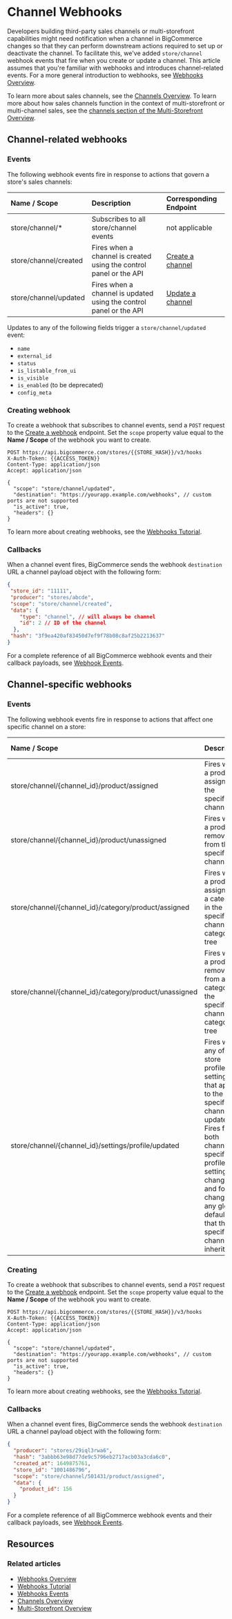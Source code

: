 # Channel Webhooks

Developers building third-party sales channels or multi-storefront capabilities might need notification when a channel in BigCommerce changes so that they can perform downstream actions required to set up or deactivate the channel. To facilitate this, we've added `store/channel` webhook events that fire when you create or update a channel. This article assumes that you're familiar with webhooks and introduces channel-related events. For a more general introduction to webhooks, see [Webhooks Overview](/api-docs/getting-started/webhooks/about-webhooks).

To learn more about sales channels, see the [Channels Overview](/api-docs/channels/guide/overview). To learn more about how sales channels function in the context of multi-storefront or multi-channel sales, see the [channels section of the Multi-Storefront Overview](/api-docs/multi-storefront/overview#channels).

## Channel-related webhooks

### Events

The following webhook events fire in response to actions that govern a store's sales channels:

| Name / Scope          | Description | Corresponding Endpoint |
|:----------------------|:------------|:---------|
| store/channel/*       | Subscribes to all store/channel events | not applicable |
| store/channel/created | Fires when a channel is created using the control panel or the API | [Create a channel](/api-reference/store-management/channels/channels/createchannel) |
| store/channel/updated | Fires when a channel is updated using the control panel or the API | [Update a channel](/api-reference/store-management/channels/channels/updatechannel) |

Updates to any of the following fields trigger a `store/channel/updated` event:

* `name`
* `external_id`
* `status`
* `is_listable_from_ui`
* `is_visible`
* `is_enabled` (to be deprecated)
* `config_meta`

### Creating webhook

To create a webhook that subscribes to channel events, send a `POST` request to the [Create a webhook](/api-reference/webhooks/webhooks/createwebhooks) endpoint. Set the `scope` property value equal to the **Name / Scope** of the webhook you want to create.

```http title="Example request: Create a webhook" lineNumbers
POST https://api.bigcommerce.com/stores/{{STORE_HASH}}/v3/hooks
X-Auth-Token: {{ACCESS_TOKEN}}
Content-Type: application/json
Accept: application/json

{
  "scope": "store/channel/updated",
  "destination": "https://yourapp.example.com/webhooks", // custom ports are not supported
  "is_active": true,
  "headers": {}
}
```

To learn more about creating webhooks, see the [Webhooks Tutorial](/api-docs/store-management/webhooks/tutorial).

### Callbacks

When a channel event fires, BigCommerce sends the webhook `destination` URL a channel payload object with the following form:

```json title="Example channel event payload object" lineNumbers
{
 "store_id": "11111",
 "producer": "stores/abcde",
 "scope": "store/channel/created",
 "data": {
    "type": "channel", // will always be channel
    "id": 2 // ID of the channel
  },
 "hash": "3f9ea420af83450d7ef9f78b08c8af25b2213637"
}
 ```

For a complete reference of all BigCommerce webhook events and their callback payloads, see [Webhook Events](https://developer.bigcommerce.com/docs/ZG9jOjIyMDczNA-webhook-events).

## Channel-specific webhooks

### Events

The following webhook events fire in response to actions that affect one specific channel on a store:

| Name / Scope                                           | Description                                               | Corresponding Endpoint |
|:-------------------------------------------------------|:----------------------------------------------------------|:---------|
| store/channel/{channel_id}/product/assigned            | Fires when a product is assigned to the specified channel | [Create product channel assignments](/api-reference/store-management/catalog/products-channel-assignments/createproductchannelassignments) |
| store/channel/{channel_id}/product/unassigned          | Fires when a product is removed from the specified channel | [Delete product channel assignments](/api-reference/store-management/catalog/products-channel-assignments/deleteproductchannelassignments) |
| store/channel/{channel_id}/category/product/assigned   | Fires when a product is assigned to a category in the specified channel's category tree | [Create product category assignments](/api-reference/store-management/catalog/products-category-assignments/deleteproductscategoryassignments) |
| store/channel/{channel_id}/category/product/unassigned | Fires when a product is removed from a category in the specified channel's category tree | [Delete product category assignments](/api-reference/store-management/catalog/products-category-assignments/createproductscategoryassignments) |
| store/channel/{channel_id}/settings/profile/updated    | Fires when any of the store profile settings that apply to the specified channel are updated. Fires for both channel-specific profile settings changes and for changes to any global defaults that the specified channel inherits.  | [Update store profile settings](/api-reference/store-management/settings/store-profile/putstoreprofilesettings) |


### Creating

To create a webhook that subscribes to channel events, send a `POST` request to the [Create a webhook](/api-reference/webhooks/webhooks/createwebhooks) endpoint. Set the `scope` property value equal to the **Name / Scope** of the webhook you want to create.

```http title="Example request: Create a webhook" lineNumbers
POST https://api.bigcommerce.com/stores/{{STORE_HASH}}/v3/hooks
X-Auth-Token: {{ACCESS_TOKEN}}
Content-Type: application/json
Accept: application/json

{
  "scope": "store/channel/updated",
  "destination": "https://yourapp.example.com/webhooks", // custom ports are not supported
  "is_active": true,
  "headers": {}
}
```

To learn more about creating webhooks, see the [Webhooks Tutorial](/api-docs/store-management/webhooks/tutorial).

### Callbacks

When a channel event fires, BigCommerce sends the webhook `destination` URL a channel payload object with the following form:

```json title="Example channel event payload object" lineNumbers
{
  "producer": "stores/29iql3rwa6",
  "hash": "3abbb63e98d77de9c5796eb2717acb03a3cda6c0",
  "created_at": 1649875761,
  "store_id": "1001486796",
  "scope": "store/channel/501431/product/assigned",
  "data": {
    "product_id": 156
  }
}
 ```

For a complete reference of all BigCommerce webhook events and their callback payloads, see [Webhook Events](https://developer.bigcommerce.com/docs/ZG9jOjIyMDczNA-webhook-events).

## Resources

### Related articles

* [Webhooks Overview](/api-docs/store-management/webhooks/overview)
* [Webhooks Tutorial](/api-docs/store-management/webhooks/tutorial)
* [Webhooks Events](/api-docs/store-management/webhooks/webhook-events)
* [Channels Overview](/api-docs/channels/guide/overview)
* [Multi-Storefront Overview](/api-docs/multi-storefront/overview)

